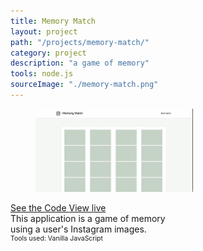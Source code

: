 ```yaml
---
title: Memory Match
layout: project
path: "/projects/memory-match/"
category: project
description: "a game of memory"
tools: node.js
sourceImage: "./memory-match.png"
---
```



<div class="projects-container">
  <figure style="width:50%;" >
    <img  src="./memory-match.png" alt="Early Printing Press">
  </figure>
  
  <div class="project-info" style="width:50%;">
    <div class="project-links">
      <a class="project-links__link" target="_blank" href="https://github.com/rachelumunoz/anon-chat"> 
        See the Code
      </a>
      <a class="project-links__link" target="_blank" href="https://the-anon-chat.herokuapp.com/">
        View live 
      </a>
    </div>  
    <div>  
      This application is a game of memory using a user's Instagram images.
    </div>
    <div style="font-size:75%;">
      Tools used:
       Vanilla JavaScript
    </div>
  </div>
</div>